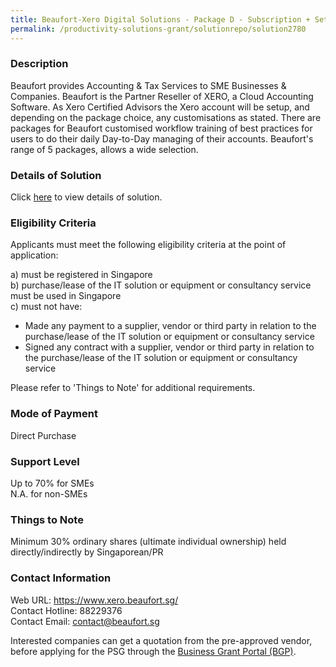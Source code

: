```yaml
---
title: Beaufort-Xero Digital Solutions - Package D - Subscription + Set Up + Training (B,I) + Custom + Data (Opening)
permalink: /productivity-solutions-grant/solutionrepo/solution2780
---
```


### Description

Beaufort provides Accounting & Tax Services to SME Businesses & Companies. Beaufort is the Partner Reseller of XERO, a Cloud Accounting Software.
As Xero Certified Advisors the Xero account will be setup, and depending on the package choice, any customisations as stated. There are packages for Beaufort customised workflow training of best practices for users to do their daily Day-to-Day managing of their accounts. 
Beaufort's range of 5 packages, allows a wide selection.

### Details of Solution

Click <a href='https://www.gobusiness.gov.sg/images/psg/Beaufort-Xero_20210237_Desensitised_Annex_3_Part_45.pdf' target='_blank' rel='noopener'>here</a> to view details of solution.

### Eligibility Criteria

Applicants must meet the following eligibility criteria at the point of application:

a) must be registered in Singapore <br>
b) purchase/lease of the IT solution or equipment or consultancy service must be used in Singapore <br>
c) must not have:
- Made any payment to a supplier, vendor or third party in relation to the purchase/lease of the IT solution or equipment or consultancy service
- Signed any contract with a supplier, vendor or third party in relation to the purchase/lease of the IT solution or equipment or consultancy service

Please refer to 'Things to Note' for additional requirements.

### Mode of Payment
Direct Purchase

### Support Level
Up to 70% for SMEs <br>
N.A. for non-SMEs

### Things to Note
Minimum 30% ordinary shares (ultimate individual ownership) held directly/indirectly by Singaporean/PR

### Contact Information
Web URL: https://www.xero.beaufort.sg/ <br>Contact Hotline: 88229376 <br>Contact Email: contact@beaufort.sg <br>

Interested companies can get a quotation from the pre-approved vendor, before applying for the PSG through the <a target='_blank' rel='noopener' href='https://www.businessgrants.gov.sg/'>Business Grant Portal (BGP)</a>.
